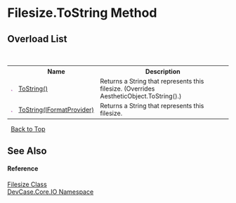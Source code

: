 # Filesize.ToString Method 
 


## Overload List
&nbsp;<table><tr><th></th><th>Name</th><th>Description</th></tr><tr><td>![Public method](media/pubmethod.gif "Public method")</td><td><a href="M_DevCase_Core_IO_Filesize_ToString">ToString()</a></td><td>
Returns a String that represents this filesize.
 (Overrides AestheticObject.ToString().)</td></tr><tr><td>![Public method](media/pubmethod.gif "Public method")</td><td><a href="M_DevCase_Core_IO_Filesize_ToString_1">ToString(IFormatProvider)</a></td><td>
Returns a String that represents this filesize.</td></tr></table>&nbsp;
<a href="#filesize.tostring-method">Back to Top</a>

## See Also


#### Reference
<a href="T_DevCase_Core_IO_Filesize">Filesize Class</a><br /><a href="N_DevCase_Core_IO">DevCase.Core.IO Namespace</a><br />